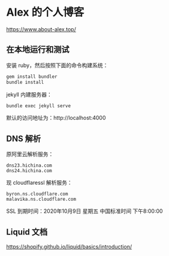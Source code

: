 # Alex 的个人博客
https://www.about-alex.top/

## 在本地运行和测试
安装 ruby，然后按照下面的命令构建系统：
```sh
gem install bundler
bundle install
```

jekyll 内建服务器：
```sh
bundle exec jekyll serve
```

默认的访问地址为：http://localhost:4000

## DNS 解析
原阿里云解析服务：
```
dns23.hichina.com
dns24.hichina.com
```

现 cloudflaressl 解析服务：
```
byron.ns.cloudflare.com
malavika.ns.cloudflare.com
```

SSL 到期时间：2020年10月9日 星期五 中国标准时间 下午8:00:00

## Liquid 文档
https://shopify.github.io/liquid/basics/introduction/
